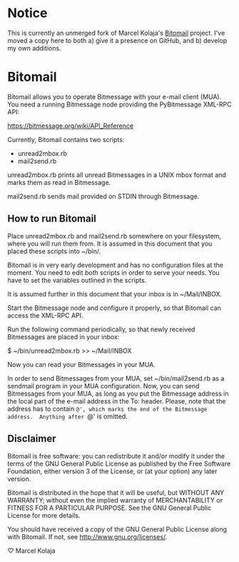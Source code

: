 Notice
======
This is currently an unmerged fork of Marcel Kolaja's
[Bitomail](http://personal.kolaja.eu/projects.html) project. I've moved a copy
here to both a) give it a presence on GitHub, and b) develop my own additions.


Bitomail
========
Bitomail allows you to operate Bitmessage with your e-mail client (MUA). You
need a running Bitmessage node providing the PyBitmessage XML-RPC API:

https://bitmessage.org/wiki/API_Reference

Currently, Bitomail contains two scripts:

* unread2mbox.rb
* mail2send.rb

unread2mbox.rb prints all unread Bitmessages in a UNIX mbox format and marks
them as read in Bitmessage.

mail2send.rb sends mail provided on STDIN through Bitmessage.


How to run Bitomail
-------------------
Place unread2mbox.rb and mail2send.rb somewhere on your filesystem, where you
will run them from. It is assumed in this document that you placed these
scripts into ~/bin/.

Bitomail is in very early development and has no configuration files at the
moment. You need to edit _both_ scripts in order to serve your needs. You have
to set the variables outlined in the scripts.

It is assumed further in this document that your inbox is in ~/Mail/INBOX.

Start the Bitmessage node and configure it properly, so that Bitomail can
access the XML-RPC API.

Run the following command periodically, so that newly received Bitmessages are
placed in your inbox:

$ ~/bin/unread2mbox.rb >> ~/Mail/INBOX

Now you can read your Bitmessages in your MUA.

In order to send Bitmessages from your MUA, set ~/bin/mail2send.rb as
a sendmail program in your MUA configuration. Now, you can send Bitmessages
from your MUA, as long as you put the Bitmessage address in the local part of
the e-mail address in the To: header. Please, note that the address has to
contain `@', which marks the end of the Bitmessage address.  Anything after `@'
is omitted.


Disclaimer
----------
Bitomail is free software: you can redistribute it and/or modify it under the
terms of the GNU General Public License as published by the Free Software
Foundation, either version 3 of the License, or (at your option) any later
version.

Bitomail is distributed in the hope that it will be useful, but WITHOUT ANY
WARRANTY; without even the implied warranty of MERCHANTABILITY or FITNESS FOR
A PARTICULAR PURPOSE. See the GNU General Public License for more details.

You should have received a copy of the GNU General Public License along with
Bitomail. If not, see <http://www.gnu.org/licenses/>.

♡ Marcel Kolaja
